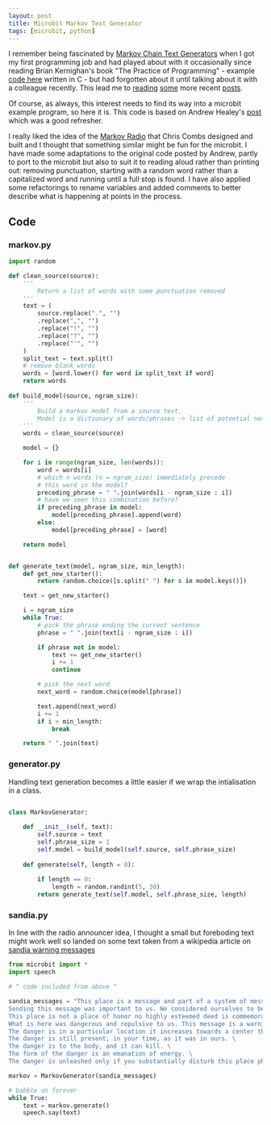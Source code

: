 ```yaml
---
layout: post
title: Microbit Markov Text Generator
tags: [microbit, python]
---
```


I remember being fascinated by [Markov Chain Text Generators](https://en.wikipedia.org/wiki/Markov_chain) when I got my first programming job and had played about with it occasionally since reading 
Brian Kernighan's book "The Practice of Programming" - example [code here](https://www.cs.princeton.edu/~bwk/tpop.webpage/markov.c) written in C - 
but had forgotten about it until talking about it with a colleague recently. This lead me to [reading](https://www.haykranen.nl/2008/09/21/markov/) [some](https://chriscombs.net/2017/01/19/markov-radio/) 
more recent [posts](https://healeycodes.com/generating-text-with-markov-chains). 

Of course, as always, this interest needs to find its way into a microbit example program, so here it is. This code is based on Andrew Healey's [post](https://healeycodes.com/generating-text-with-markov-chains) 
which was a good refresher. 

I really liked the idea of the [Markov Radio](https://chriscombs.net/2017/01/19/markov-radio/) that Chris Combs designed and built and I thought that something similar might be fun for the microbit.
I have made some adaptations to the original code posted by Andrew, partly to port to the microbit but also to suit it to reading aloud rather than printing out: removing punctuation, starting with 
a random word rather than a capitalized word and running until a full stop is found. I have also applied some refactorings to rename variables and added comments to better describe what is happening 
at points in the process.

## Code

### markov.py

```python
import random

def clean_source(source):
    '''
        Return a list of words with some punctuation removed
    '''
    text = (
        source.replace(".", "")
        .replace(",", "")
        .replace("!", "")
        .replace("?", "")
        .replace("'", "")
    )
    split_text = text.split()
    # remove blank words
    words = [word.lower() for word in split_text if word]
    return words
    
def build_model(source, ngram_size):
    '''
        Build a markov model from a source text.
        Model is a dictionary of words/phrases -> list of potential next words
    '''
    words = clean_source(source)

    model = {}

    for i in range(ngram_size, len(words)):
        word = words[i]
        # which n words (n = ngram_size) immediately precede
        # this word in the model?
        preceding_phrase = " ".join(words[i - ngram_size : i])
        # have we seen this combination before?
        if preceding_phrase in model:
            model[preceding_phrase].append(word)
        else:
            model[preceding_phrase] = [word]

    return model


def generate_text(model, ngram_size, min_length):
    def get_new_starter():
        return random.choice([s.split(" ") for s in model.keys()])

    text = get_new_starter()

    i = ngram_size
    while True:
        # pick the phrase ending the current sentence
        phrase = " ".join(text[i - ngram_size : i])

        if phrase not in model:
            text += get_new_starter()
            i += 1
            continue

        # pick the next word
        next_word = random.choice(model[phrase])

        text.append(next_word)
        i += 1
        if i > min_length: 
            break

    return " ".join(text)
```

### generator.py

Handling text generation becomes a little easier if we wrap the intialisation in a class.

```python

class MarkovGenerator:
    
    def __init__(self, text):
        self.source = text        
        self.phrase_size = 1
        self.model = build_model(self.source, self.phrase_size)
        
    def generate(self, length = 0):
        
        if length == 0:
            length = random.randint(5, 30)
        return generate_text(self.model, self.phrase_size, length)

```

### sandia.py

In line with the radio announcer idea, I thought a small but foreboding text might work well so landed on some text taken from a wikipedia article on 
[sandia warning messages](https://en.wikipedia.org/wiki/Long-term_nuclear_waste_warning_messages)

```python
from microbit import *
import speech

# ^ code included from above ^

sandia_messages = "This place is a message and part of a system of messages pay attention to it! \
Sending this message was important to us. We considered ourselves to be a powerful culture. \
This place is not a place of honor no highly esteemed deed is commemorated here nothing valued is here.\
What is here was dangerous and repulsive to us. This message is a warning about danger. \
The danger is in a particular location it increases towards a center the center of danger is here of a particular size and shape, and below us. \
The danger is still present, in your time, as it was in ours. \
The danger is to the body, and it can kill. \
The form of the danger is an emanation of energy. \
The danger is unleashed only if you substantially disturb this place physically. This place is best shunned and left uninhabited. "

markov = MarkovGenerator(sandia_messages)

# babble on forever
while True:
    text = markov.generate()
    speech.say(text)

```
